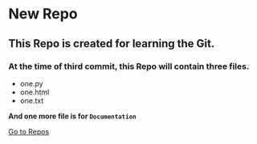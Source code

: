 # New Repo

## This Repo is created for learning the Git.

### At the time of third commit, this Repo will contain three files.
- one.py
- one.html
- one.txt

**And one more file is for `Documentation`**


<a href='https://github.com/swagatikamishra57/NewRepo.git'>Go to Repos
